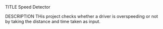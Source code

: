 TITLE
Speed Detector 


DESCRIPTION
THis project checks whether a driver is overspeeding or not 
by taking the distance and time taken as input.